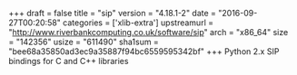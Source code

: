 +++
draft = false
title = "sip"
version = "4.18.1-2"
date = "2016-09-27T00:20:58"
categories = ['xlib-extra']
upstreamurl = "http://www.riverbankcomputing.co.uk/software/sip"
arch = "x86_64"
size = "142356"
usize = "611490"
sha1sum = "bee68a35850ad3ec9a35887f94bc6559595342bf"
+++
Python 2.x SIP bindings for C and C++ libraries